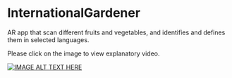 # InternationalGardener


AR app that scan different fruits and vegetables, and identifies and defines them in selected languages. 

Please click on the image to view explanatory video.

[![IMAGE ALT TEXT HERE](https://img.youtube.com/watch?v=OczoI5VQNhQ.jpg)](https://www.youtube.com/watch?v=OczoI5VQNhQ)

